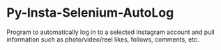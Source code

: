 # Py-Insta-Selenium-AutoLog
Program to automatically log in to a selected Instagram account and pull information such as photo/video/reel likes, follows, comments, etc.
